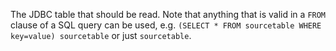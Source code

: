 The JDBC table that should be read. Note that anything that is valid in a `FROM` clause of a SQL query can be used, e.g. `(SELECT * FROM sourcetable WHERE key=value) sourcetable` or just `sourcetable`. 